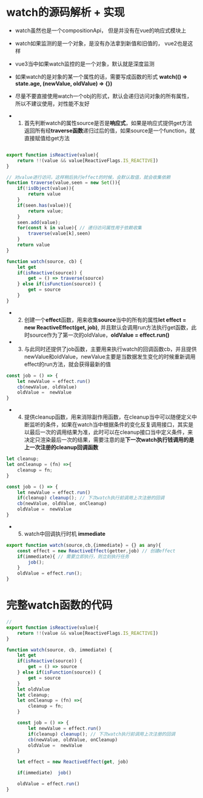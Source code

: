 # watch的源码解析 + 实现

+ watch虽然也是一个compositionApi， 但是并没有在vue的响应式模块上
+ watch如果监测的是一个对象，是没有办法拿到新值和旧值的， vue2也是这样
+ vue3当中如果watch监控的是一个对象，默认就是深度监测
+ 如果watch的是对象的某一个属性的话，需要写成函数的形式 **watch(() => state.age, (newValue, oldValue) => {})**
+ 尽量不要直接使用watch一个obj的形式，默认会递归访问对象的所有属性，所以不建议使用，对性能不友好

+ 1. 首先判断watch的属性source是否是**响应式**，如果是响应式提供get方法返回所有经**traverse函数**递归过后的值，如果source是一个function，就直接赋值给get方法

```js

export function isReactive(value){
    return !!(value && value[ReactiveFlags.IS_REACTIVE])
}

// 对value进行访问，这样稍后执行effect的时候，会默认取值，就会收集依赖
function traverse(value,seen = new Set()){
    if(!isObject(value)){
        return value
    }
    if(seen.has(value)){
        return value;
    }
    seen.add(value);
    for(const k in value){ // 递归访问属性用于依赖收集
        traverse(value[k],seen)
    }
    return value
}

function watch(source, cb) {
    let get
    if(isReactive(source)) {
        get = () => traverse(source)
    } else if(isFunction(source)) {
        get = source
    }
}
```

+ 2. 创建一个**effect**函数，用来收集**source**当中的所有的属性**let effect = new ReactiveEffect(get, job)**, 并且默认会调用run方法执行get函数，此时source作为了第一次的oldValue，**oldValue = effect.run()**

+ 3. 与此同时还提供了job函数，主要用来执行watch的回调函数cb，并且提供newValue和oldValue，newValue主要是当数据发生变化的时候重新调用effect的run方法，就会获得最新的值

```js
const job = () => {
    let newValue = effect.run()
    cb(newValue, oldValue)
    oldValue =  newValue
}
```

+ 4. 提供cleanup函数，用来消除副作用函数，在cleanup当中可以随便定义中断监听的条件，如果在watch当中根据条件的变化反复调用接口，其实是以最后一次的调用结果为准，此时可以在cleanup接口当中定义条件，来决定只渲染最后一次的结果，需要注意的是**下一次watch执行钱调用的是上一次注册的cleanup回调函数**

```js
let cleanup;
let onCleanup = (fn) =>{
    cleanup = fn;
}

const job = () => {
    let newValue = effect.run()
    if(cleanup) cleanup(); // 下次watch执行前调用上次注册的回调
    cb(newValue, oldValue, onCleanup)
    oldValue =  newValue
}
```

+ 5. watch中回调执行时机 **immediate**
  
```js
export function watch(source,cb,{immediate} = {} as any){
	const effect = new ReactiveEffect(getter,job) // 创建effect
    if(immediate){ // 需要立即执行，则立刻执行任务
        job();
    }
    oldValue = effect.run(); 
}
```

# 完整watch函数的代码

```js
// 
export function isReactive(value){
    return !!(value && value[ReactiveFlags.IS_REACTIVE])
}

function watch(source, cb, immediate) {
    let get
    if(isReactive(source)) {
        get = () => source
    } else if(isFunction(source)) {
        get = source
    }
    let oldValue
    let cleanup;
    let onCleanup = (fn) =>{
        cleanup = fn;
    }

    const job = () => {
        let newValue = effect.run()
        if(cleanup) cleanup(); // 下次watch执行前调用上次注册的回调
        cb(newValue, oldValue, onCleanup)
        oldValue =  newValue
    }

    let effect = new ReactiveEffect(get, job)

    if(immediate)  job()

    oldValue = effect.run()
}
```